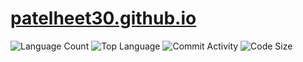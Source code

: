 # <a href="https://patelheet30.github.io">patelheet30.github.io</a>

<img src="https://img.shields.io/github/languages/count/patelheet30/patelheet30.github.io?style=plastic" alt="Language Count">
<img src="https://img.shields.io/github/languages/top/patelheet30/patelheet30.github.io" alt="Top Language">
<img src="https://img.shields.io/github/commit-activity/w/patelheet30/patelheet30.github.io" alt="Commit Activity">
<img src="https://img.shields.io/github/languages/code-size/patelheet30/patelheet30.github.io" alt="Code Size">
